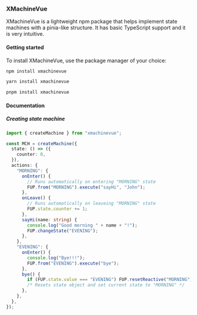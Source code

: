 ### XMachineVue

XMachineVue is a lightweight npm package that helps implement state machines
with a pinia-like structure. It has basic TypeScript support and it is very
intuitive.

#### Getting started

To install XMachineVue, use the package manager of your choice:

```bash
npm install xmachinevue
```

```bash
yarn install xmachinevue
```

```bash
pnpm install xmachinevue
```

#### Documentation

##### Creating state machine

```typescript
import { createMachine } from "xmachinevue";

const MCH = createMachine({
  state: () => ({
    counter: 0,
  }),
  actions: {
    "MORNING": {
      onEnter() {
        // Runs automatically on entering "MORNING" state
        FUP.from("MORNING").execute("sayHi", "John");
      },
      onLeave() {
        // Runs automatically on leaveing "MORNING" state
        FUP.state.counter += 1;
      },
      sayHi(name: string) {
        console.log("Good morning " + name + "!");
        FUP.changeState("EVENING");
      },
    },
    "EVENING": {
      onEnter() {
        console.log("Bye!!!");
        FUP.from("EVENING").execute("bye");
      },
      bye() {
        if (FUP.state.value === "EVENING") FUP.resetReactive("MORNING");
        /* Resets state object and set current state to "MORNING" */
      },
    },
  },
});
```
